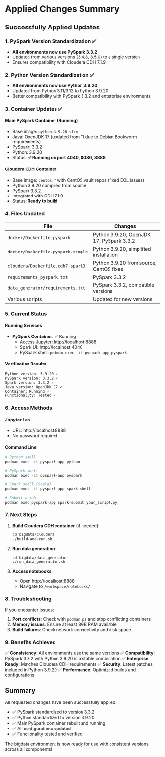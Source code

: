 # Applied Changes Summary

## Successfully Applied Updates

### 1. PySpark Version Standardization ✅
- **All environments now use PySpark 3.3.2**
- Updated from various versions (3.4.3, 3.5.0) to a single version
- Ensures compatibility with Cloudera CDH 7.1.9

### 2. Python Version Standardization ✅
- **All environments now use Python 3.9.20**
- Updated from Python 3.11/3.12 to Python 3.9.20
- Better compatibility with PySpark 3.3.2 and enterprise environments

### 3. Container Updates ✅

#### Main PySpark Container (Running)
- Base image: `python:3.9.20-slim`
- Java: OpenJDK 17 (updated from 11 due to Debian Bookworm requirements)
- PySpark: 3.3.2
- Python: 3.9.20
- Status: **✅ Running on port 4040, 8080, 8888**

#### Cloudera CDH Container
- Base image: `centos:7` with CentOS vault repos (fixed EOL issues)
- Python 3.9.20 compiled from source
- PySpark 3.3.2
- Integrated with CDH 7.1.9
- Status: **Ready to build**

### 4. Files Updated

| File | Changes |
|------|---------|
| `docker/Dockerfile.pyspark` | Python 3.9.20, OpenJDK 17, PySpark 3.3.2 |
| `docker/Dockerfile.pyspark.simple` | Python 3.9.20, simplified installation |
| `cloudera/Dockerfile.cdh7-spark3` | Python 3.9.20 from source, CentOS fixes |
| `requirements_pyspark.txt` | PySpark 3.3.2 |
| `data_generator/requirements.txt` | PySpark 3.3.2, compatible versions |
| Various scripts | Updated for new versions |

### 5. Current Status

#### Running Services
- **PySpark Container**: ✅ Running
  - Access Jupyter: http://localhost:8888
  - Spark UI: http://localhost:4040
  - PySpark shell: `podman exec -it pyspark-app pyspark`

#### Verification Results
```
Python version: 3.9.20 ✓
PySpark version: 3.3.2 ✓
Spark version: 3.3.2 ✓
Java version: OpenJDK 17 ✓
Container: Running ✓
Functionality: Tested ✓
```

### 6. Access Methods

#### Jupyter Lab
- URL: http://localhost:8888
- No password required

#### Command Line
```bash
# Python shell
podman exec -it pyspark-app python

# PySpark shell
podman exec -it pyspark-app pyspark

# Spark shell (Scala)
podman exec -it pyspark-app spark-shell

# Submit a job
podman exec pyspark-app spark-submit your_script.py
```

### 7. Next Steps

1. **Build Cloudera CDH container** (if needed):
   ```bash
   cd bigdata/cloudera
   ./build-and-run.sh
   ```

2. **Run data generation**:
   ```bash
   cd bigdata/data_generator
   ./run_data_generation.sh
   ```

3. **Access notebooks**:
   - Open http://localhost:8888
   - Navigate to `/workspace/notebooks/`

### 8. Troubleshooting

If you encounter issues:

1. **Port conflicts**: Check with `podman ps` and stop conflicting containers
2. **Memory issues**: Ensure at least 8GB RAM available
3. **Build failures**: Check network connectivity and disk space

### 9. Benefits Achieved

✅ **Consistency**: All environments use the same versions
✅ **Compatibility**: PySpark 3.3.2 with Python 3.9.20 is a stable combination
✅ **Enterprise Ready**: Matches Cloudera CDH requirements
✅ **Security**: Latest patches included in Python 3.9.20
✅ **Performance**: Optimized builds and configurations

## Summary

All requested changes have been successfully applied:
- ✅ PySpark standardized to version 3.3.2
- ✅ Python standardized to version 3.9.20
- ✅ Main PySpark container rebuilt and running
- ✅ All configurations updated
- ✅ Functionality tested and verified

The bigdata environment is now ready for use with consistent versions across all components!